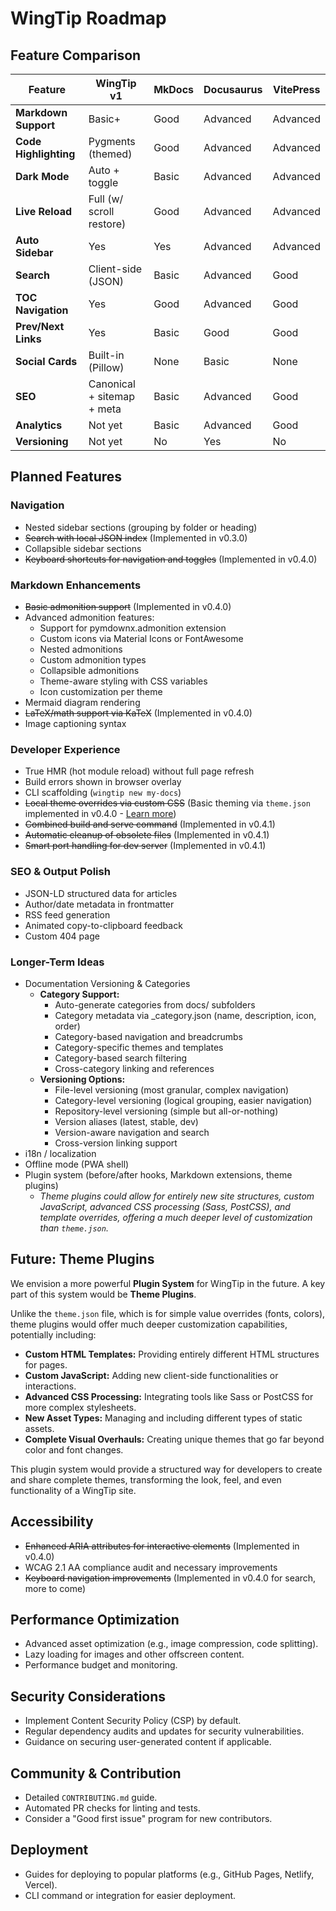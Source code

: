 # WingTip Roadmap

## Feature Comparison

| Feature               | WingTip v1                 | MkDocs | Docusaurus | VitePress |
| --------------------- | -------------------------- | ------ | ---------- | --------- |
| **Markdown Support**  | Basic+                     | Good   | Advanced   | Advanced  |
| **Code Highlighting** | Pygments (themed)          | Good   | Advanced   | Advanced  |
| **Dark Mode**         | Auto + toggle              | Basic  | Advanced   | Advanced  |
| **Live Reload**       | Full (w/ scroll restore)   | Good   | Advanced   | Advanced  |
| **Auto Sidebar**      | Yes                        | Yes    | Advanced   | Advanced  |
| **Search**            | Client-side (JSON)         | Basic  | Advanced   | Good      |
| **TOC Navigation**    | Yes                        | Good   | Advanced   | Good      |
| **Prev/Next Links**   | Yes                        | Basic  | Good       | Good      |
| **Social Cards**      | Built-in (Pillow)          | None   | Basic      | None      |
| **SEO**               | Canonical + sitemap + meta | Basic  | Advanced   | Good      |
| **Analytics**         | Not yet                    | Basic  | Advanced   | Good      |
| **Versioning**        | Not yet                    | No     | Yes        | No        |

## Planned Features

### Navigation

* Nested sidebar sections (grouping by folder or heading)
* ~~Search with local JSON index~~ (Implemented in v0.3.0)
* Collapsible sidebar sections
* ~~Keyboard shortcuts for navigation and toggles~~ (Implemented in v0.4.0)

### Markdown Enhancements

* ~~Basic admonition support~~ (Implemented in v0.4.0)
* Advanced admonition features:
  * Support for pymdownx.admonition extension
  * Custom icons via Material Icons or FontAwesome
  * Nested admonitions
  * Custom admonition types
  * Collapsible admonitions
  * Theme-aware styling with CSS variables
  * Icon customization per theme
* Mermaid diagram rendering
* ~~LaTeX/math support via KaTeX~~ (Implemented in v0.4.0)
* Image captioning syntax

### Developer Experience

* True HMR (hot module reload) without full page refresh
* Build errors shown in browser overlay
* CLI scaffolding (`wingtip new my-docs`)
* ~~Local theme overrides via custom CSS~~ (Basic theming via `theme.json` implemented in v0.4.0 - [Learn more](theming.md))
* ~~Combined build and serve command~~ (Implemented in v0.4.1)
* ~~Automatic cleanup of obsolete files~~ (Implemented in v0.4.1)
* ~~Smart port handling for dev server~~ (Implemented in v0.4.1)

### SEO & Output Polish

* JSON-LD structured data for articles
* Author/date metadata in frontmatter
* RSS feed generation
* Animated copy-to-clipboard feedback
* Custom 404 page

### Longer-Term Ideas

* Documentation Versioning & Categories
  * **Category Support:**
    * Auto-generate categories from docs/ subfolders
    * Category metadata via _category.json (name, description, icon, order)
    * Category-based navigation and breadcrumbs
    * Category-specific themes and templates
    * Category-based search filtering
    * Cross-category linking and references
  * **Versioning Options:**
    * File-level versioning (most granular, complex navigation)
    * Category-level versioning (logical grouping, easier navigation)
    * Repository-level versioning (simple but all-or-nothing)
    * Version aliases (latest, stable, dev)
    * Version-aware navigation and search
    * Cross-version linking support
* i18n / localization
* Offline mode (PWA shell)
* Plugin system (before/after hooks, Markdown extensions, theme plugins)
    * *Theme plugins could allow for entirely new site structures, custom JavaScript, advanced CSS processing (Sass, PostCSS), and template overrides, offering a much deeper level of customization than `theme.json`.*

## Future: Theme Plugins

We envision a more powerful **Plugin System** for WingTip in the future. A key part of this system would be **Theme Plugins**.

Unlike the `theme.json` file, which is for simple value overrides (fonts, colors), theme plugins would offer much deeper customization capabilities, potentially including:

*   **Custom HTML Templates:** Providing entirely different HTML structures for pages.
*   **Custom JavaScript:** Adding new client-side functionalities or interactions.
*   **Advanced CSS Processing:** Integrating tools like Sass or PostCSS for more complex stylesheets.
*   **New Asset Types:** Managing and including different types of static assets.
*   **Complete Visual Overhauls:** Creating unique themes that go far beyond color and font changes.

This plugin system would provide a structured way for developers to create and share complete themes, transforming the look, feel, and even functionality of a WingTip site. 

## Accessibility

* ~~Enhanced ARIA attributes for interactive elements~~ (Implemented in v0.4.0)
* WCAG 2.1 AA compliance audit and necessary improvements
* ~~Keyboard navigation improvements~~ (Implemented in v0.4.0 for search, more to come)

## Performance Optimization

*   Advanced asset optimization (e.g., image compression, code splitting).
*   Lazy loading for images and other offscreen content.
*   Performance budget and monitoring.

## Security Considerations

*   Implement Content Security Policy (CSP) by default.
*   Regular dependency audits and updates for security vulnerabilities.
*   Guidance on securing user-generated content if applicable.

## Community & Contribution

*   Detailed `CONTRIBUTING.md` guide.
*   Automated PR checks for linting and tests.
*   Consider a "Good first issue" program for new contributors.

## Deployment

*   Guides for deploying to popular platforms (e.g., GitHub Pages, Netlify, Vercel).
*   CLI command or integration for easier deployment.

